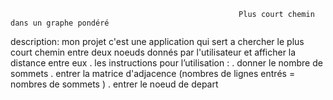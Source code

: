                                                        Plus court chemin dans un graphe pondéré



description:
mon projet c'est une application qui sert a chercher le plus court chemin entre deux noeuds donnés par l'utilisateur et afficher la distance entre eux .
les instructions pour l’utilisation :
   . donner le nombre de sommets 
   . entrer la matrice d'adjacence (nombres de lignes entrés = nombres de sommets )
   . entrer le noeud de depart
   








 
